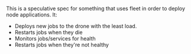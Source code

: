 This is a speculative spec for something that uses fleet in order to deploy node applications. It:

* Deploys new jobs to the drone with the least load.
* Restarts jobs when they die
* Monitors jobs/services for health
* Restarts jobs when they're not healthy

